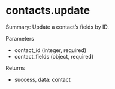 # contacts.update

Summary: Update a contact’s fields by ID.

Parameters
- contact_id (integer, required)
- contact_fields (object, required)

Returns
- success, data: contact
